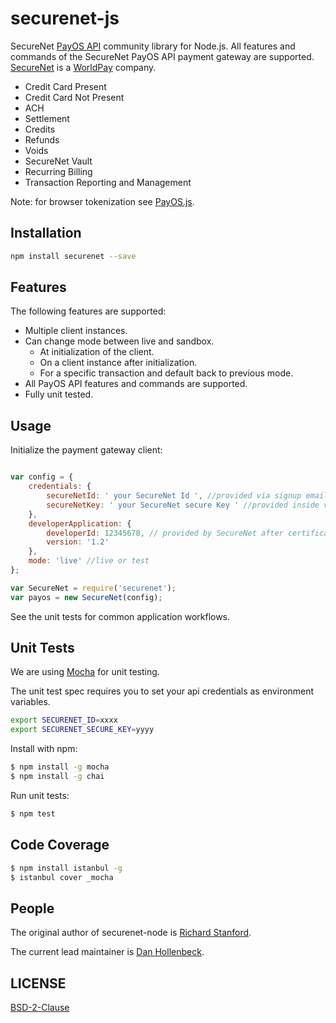 securenet-js
==============

SecureNet [PayOS API](https://apidocs.securenet.com/docs/getstarted.html) community library for Node.js. All features and commands of the SecureNet PayOS API payment gateway are supported. [SecureNet](http://www.securenet.com/) is a [WorldPay](http://www.worldpay.com/us) company.

- Credit Card Present
- Credit Card Not Present
- ACH
- Settlement
- Credits
- Refunds
- Voids
- SecureNet Vault
- Recurring Billing
- Transaction Reporting and Management

Note: for browser tokenization see [PayOS.js](https://apidocs.securenet.com/docs/tokenization.html?lang=json).

## Installation

```bash
npm install securenet --save
```
## Features

The following features are supported:
- Multiple client instances.
- Can change mode between live and sandbox.
	- At initialization of the client.
	- On a client instance after initialization.
	- For a specific transaction and default back to previous mode.
- All PayOS API features and commands are supported.
- Fully unit tested.

## Usage

Initialize the payment gateway client:

```javascript

var config = {
	credentials: {
		secureNetId: ' your SecureNet Id ', //provided via signup email
		secureNetKey: ' your SecureNet secure Key ' //provided inside virtual terminal
	},
	developerApplication: {
		developerId: 12345678, // provided by SecureNet after certification
		version: '1.2'
	},
	mode: 'live' //live or test
};

var SecureNet = require('securenet');
var payos = new SecureNet(config);
```

See the unit tests for common application workflows.


## Unit Tests

We are using [Mocha](http://mochajs.org/) for unit testing.

The unit test spec requires you to set your api credentials as environment variables.

```bash
export SECURENET_ID=xxxx
export SECURENET_SECURE_KEY=yyyy
```

Install with npm:
```bash
$ npm install -g mocha
$ npm install -g chai
```

Run unit tests:
```bash
$ npm test
```

## Code Coverage
```bash
$ npm install istanbul -g
$ istanbul cover _mocha
```

## People
The original author of securenet-node is [Richard Stanford](http://richardstanford.com/).

The current lead maintainer is [Dan Hollenbeck](https://github.com/dhollenbeck).

## LICENSE

[BSD-2-Clause](https://github.com/HOAThink/securenet-node/blob/master/LICENSE)